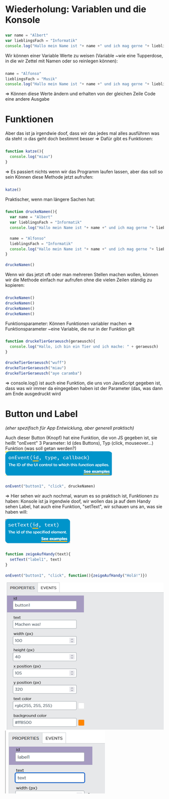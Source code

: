 # Wiederholung: Variablen und die Konsole
###
```js
var name = "Albert"
var lieblingsFach = "Informatik"
console.log("Hallo mein Name ist "+ name +" und ich mag gerne "+ lieblingsFach +".")
```

Wir können einer Variable Werte zu weisen (Variable ~wie eine Tupperdose, in die wir Zettel mit Namen oder so reinlegen können):
###
```js
name = "Alfonso"
lieblingsFach = "Musik"
console.log("Hallo mein Name ist "+ name +" und ich mag gerne "+ lieblingsFach +".")
```
=> Können diese Werte ändern und erhalten von der gleichen Zeile Code eine andere Ausgabe

# Funktionen
Aber das ist ja irgendwie doof, dass wir das jedes mal alles ausführen was da steht :o das geht doch bestimmt besser
=> Dafür gibt es Funktionen:
###
```js
function katze(){
  console.log("miau")
}
```
=> Es passiert nichts wenn wir das Programm laufen lassen, aber das soll so sein
Können diese Methode jetzt aufrufen:
###
```js
katze()
```

Praktischer, wenn man längere Sachen hat:
###
```js
function druckeNamen(){
  var name = "Albert"
  var lieblingsFach = "Informatik"
  console.log("Hallo mein Name ist "+ name +" und ich mag gerne "+ lieblingsFach +".")
  
  name = "Alfonso"
  lieblingsFach = "Informatik"
  console.log("Hallo mein Name ist "+ name +" und ich mag gerne "+ lieblingsFach +".")
}

druckeNamen()
```

Wenn wir das jetzt oft oder man mehreren Stellen machen wollen, können wir die Methode einfach nur aufrufen ohne die vielen Zeilen ständig zu kopieren:
###
```js
druckeNamen()
druckeNamen()
druckeNamen()
druckeNamen()
```

Funktionsparameter: Können Funktionen variabler machen
=> Funktionsparameter ~eine Variable, die nur in der Funktion gilt

###
```js
function druckeTierGeraeusch(geraeusch){
  console.log("Hallo, ich bin ein Tier und ich mache: " + geraeusch)
}

druckeTierGeraeusch("wuff")
druckeTierGeraeusch("miau")
druckeTierGeraeusch("aye caramba")
```

=> console.log() ist auch eine Funktion, die uns von JavaScript gegeben ist, dass was wir immer da eingegeben haben ist der Parameter (das, was dann am Ende ausgedruckt wird

  
# Button und Label 
*(eher spezifisch für App Entwicklung, aber generell praktisch)*

Auch dieser Button (Knopf) hat eine Funktion, die von JS gegeben ist, sie heißt "onEvent"
3 Parameter: Id (des Buttons), Typ (click, mouseover…) Funktion (was soll getan werden?)
![image](./pics/graphic1.png)
###
```js
onEvent("button1", "click", druckeNamen)
```

=> Hier sehen wir auch nochmal, warum es so praktisch ist, Funktionen zu haben:
Konsole ist ja irgendwie doof, wir wollen das ja auf dem Handy sehen
Label, hat auch eine Funktion, "setText", wir schauen uns an, was sie haben will:

![image](./pics/graphic2.png)
###
```js
function zeigeAufHandy(text){
  setText("label1", text)
}

onEvent("button1", "click", function(){zeigeAufHandy("Holá!")})
```

![image](./pics/graphic3.png)
![image](./pics/graphic4.png)
